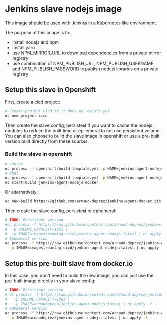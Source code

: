 # Jenkins slave nodejs image

This image should be used with Jenkins in a Kubernetes like environment.

The purpose of this image is to:

* install nodejs and npm
* install yarn
* use NPM_MIRROR_URL to download dependencies from a private mirror registry
* use combination of NPM_PUBLISH_URL, NPM_PUBLISH_USERNAME and NPM_PUBLISH_PASSWORD to publish nodejs libraries on a private registry

## Setup this slave in Openshift

First, create a cicd project:

```sh
# Create project cicd if it does not exists yet
oc new-project cicd
```

Then create the slave config, persistent if you want to cache the nodejs modules to reduce the built time
or ephemeral to not use persistent volume.
You can also choose to build the slave image in openshift or use a pre-built version built directly from
these sources.

### Build the slave in openshift

```sh
# Centos
oc process -f openshift/build-template.yml -p NAME=jenkins-agent-nodejs | oc apply -f -
# Rhel
oc process -f openshift/build-template.yml -p NAME=jenkins-agent-nodejs -p DOCKERFILE_PATH=Dockerfile.rhel | oc apply -f -
oc start-build jenkins-agent-nodejs-docker
```

Or alternatively:

```sh
oc new-build https://github.com/arnaud-deprez/jenkins-agent-docker.git --context-dir=agent-nodejs --name=jenkins-agent-nodejs
```

Then create the slave config, persistent or ephemeral:

```sh
# TODO: Persistent version
#oc process -f https://raw.githubusercontent.com/arnaud-deprez/jenkins-agent-docker/master/agent-nodejs/openshift/agent-config-persistent.yml \
#  -p VOLUME_CAPACITY=10Gi \
#  -p IMAGE=imagestreamtag:cicd/jenkins-agent-nodejs:latest | oc apply -f -
# Ephemeral version
oc process -f https://raw.githubusercontent.com/arnaud-deprez/jenkins-agent-docker/master/agent-nodejs/openshift/agent-config-ephemeral.yml \
  -p IMAGE=imagestreamtag:cicd/jenkins-agent-nodejs:latest | oc apply -f -
```

## Setup this pre-built slave from docker.io

In this case, you don't need to build the new image, you can just use the pre-built
image directly in your slave config:

```sh
# TODO: Persistent version
# oc process -f https://raw.githubusercontent.com/arnaud-deprez/jenkins-agent-docker/master/agent-nodejs/openshift/agent-config-persistent.yml \
#   -p VOLUME_CAPACITY=10Gi \
#   -p IMAGE=arnaudeprez/jenkins-agent-nodejs:latest | oc apply -f -
# Ephemeral version
oc process -f https://raw.githubusercontent.com/arnaud-deprez/jenkins-agent-docker/master/agent-nodejs/openshift/agent-config-ephemeral.yml \
  -p IMAGE=arnaudeprez/jenkins-agent-nodejs:latest | oc apply -f -
```